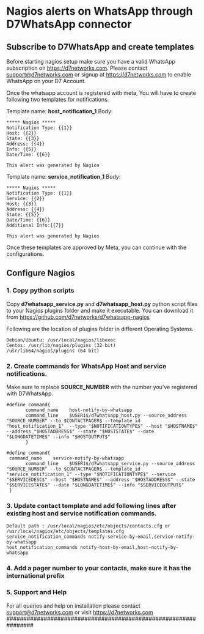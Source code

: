 # Nagios alerts on WhatsApp through D7WhatsApp connector
## Subscribe to D7WhatsApp and create templates
Before starting nagios setup make sure you have a valid WhatsApp subscription on https://d7networks.com.
Please contact support@d7networks.com or signup at https://d7networks.com to enable WhatsApp on your D7 Account. 

Once the whatsapp account is registered with meta, You will have to create following two templates for notifications. 

Template name: **host_notification_1**
Body: 

    ***** Nagios *****
    Notification Type: {{1}}
    Host: {{2}}
    State: {{3}}
    Address: {{4}}
    Info: {{5}}
    Date/Time: {{6}}
    
    This alert was generated by Nagios


Template name: **service_notification_1**
Body: 

    ***** Nagios *****
    Notification Type: {{1}}
    Service: {{2}}
    Host: {{3}}
    Address: {{4}}
    State: {{5}}
    Date/Time: {{6}}
    Additional Info:{{7}}
    
    This alert was generated by Nagios

Once these templates are approved by Meta, you can continue with the configurations. 

## Configure Nagios


### 1. Copy python scripts
Copy **d7whatsapp_service.py** and **d7whatsapp_host.py** python script files to your Nagios plugins folder and make it executable. 
You can download it from https://github.com/d7networks/d7whatsapp-nagios

Following are the location of plugins folder in different Operating Systems.

    Debian/Ubuntu: /usr/local/nagios/libexec
    Centos: /usr/lib/nagios/plugins (32 bit)
    /usr/lib64/nagios/plugins (64 bit)

### 2. Create commands for WhatsApp Host and service notifications. 
Make sure to replace **SOURCE_NUMBER** with the number you've registered with D7WhatsApp. 

    #define command{
           command_name    host-notify-by-whatsapp
           command_line    $USER1$/d7whatsapp_host.py --source_address "SOURCE_NUMBER" --to $CONTACTPAGER$ --template_id "host_notification_1"  --type "$NOTIFICATIONTYPE$" --host "$HOSTNAME$" --address "$HOSTADDRESS$" --state "$HOSTSTATE$" --date "$LONGDATETIME$" --info "$HOSTOUTPUT$"
           }
    
    #define command{
     command_name    service-notify-by-whatsapp
           command_line    $USER1$/d7whatsapp_service.py --source_address "SOURCE_NUMBER" --to $CONTACTPAGER$ --template_id "service_notification_1" --type "$NOTIFICATIONTYPE$" --service "$SERVICEDESC$" --host "$HOSTNAME$" --address "$HOSTADDRESS$" --state "$SERVICESTATE$" --date "$LONGDATETIME$" --info "$SERVICEOUTPUT$"
     }

### 3. Update contact template and add following lines after existing host and service notification commands.

    Default path : /usr/local/nagios/etc/objects/contacts.cfg or /usr/local/nagios/etc/objects/templates.cfg
    service_notification_commands notify-service-by-email,service-notify-by-whatsapp
    host_notification_commands notify-host-by-email,host-notify-by-whatsapp

### 4. Add a pager number to your contacts, make sure it has the international prefix


### 5. Support and Help

For all queries and help on installation please contact support@d7networks.com or visit https://d7networks.com
################################################################
